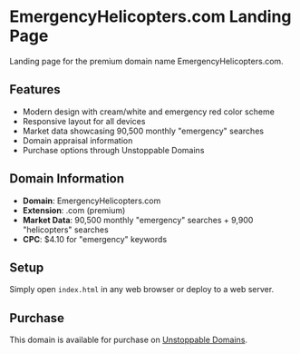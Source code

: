 # EmergencyHelicopters.com Landing Page

Landing page for the premium domain name EmergencyHelicopters.com.

## Features

- Modern design with cream/white and emergency red color scheme
- Responsive layout for all devices
- Market data showcasing 90,500 monthly "emergency" searches
- Domain appraisal information
- Purchase options through Unstoppable Domains

## Domain Information

- **Domain**: EmergencyHelicopters.com
- **Extension**: .com (premium)
- **Market Data**: 90,500 monthly "emergency" searches + 9,900 "helicopters" searches
- **CPC**: $4.10 for "emergency" keywords

## Setup

Simply open `index.html` in any web browser or deploy to a web server.

## Purchase

This domain is available for purchase on [Unstoppable Domains](https://unstoppabledomains.com/d/emergencyhelicopters.com).
